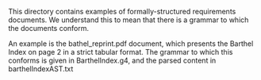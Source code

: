 This directory contains examples of formally-structured requirements documents. We understand this to mean that there is a grammar
to which the documents conform. 

An example is the bathel_reprint.pdf document, which presents the Barthel Index on page 2 in a strict tabular format. The grammar to which this 
conforms is given in BarthelIndex.g4, and the parsed content in barthelIndexAST.txt 

